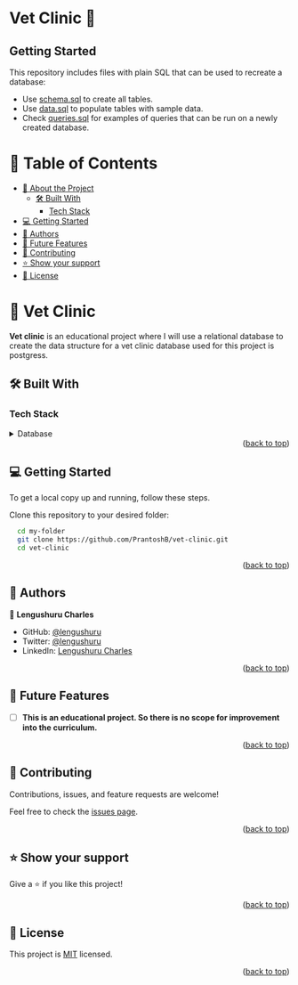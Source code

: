 # Vet Clinic 🐶

## Getting Started

This repository includes files with plain SQL that can be used to recreate a database:

- Use [schema.sql](./schema.sql) to create all tables.
- Use [data.sql](./data.sql) to populate tables with sample data.
- Check [queries.sql](./queries.sql) for examples of queries that can be run on a newly created database.

<a name="readme-top"></a>


# 📗 Table of Contents

- [📖 About the Project](#about-project)
  - [🛠 Built With](#built-with)
    - [Tech Stack](#tech-stack)
- [💻 Getting Started](#getting-started)
- [👥 Authors](#authors)
- [🔭 Future Features](#future-features)
- [🤝 Contributing](#contributing)
- [⭐️ Show your support](#support)
- [📝 License](#license)


# 🐶 Vet Clinic <a name="about-project"></a>


**Vet clinic** is an educational project where I will use a relational database to create the data structure for a vet clinic database used for this project is postgress.
## 🛠 Built With <a name="built-with"></a>

### Tech Stack <a name="tech-stack"></a>


<details>
<summary>Database</summary>
  <ul>
    <li><a href="https://www.postgresql.org/">PostgreSQL</a></li>
  </ul>
</details>



<div align="right">(<a href="#readme-top">back to top</a>)</div>

<!-- GETTING STARTED -->

## 💻 Getting Started <a name="getting-started"></a>

To get a local copy up and running, follow these steps.

Clone this repository to your desired folder:



```sh
  cd my-folder
  git clone https://github.com/PrantoshB/vet-clinic.git
  cd vet-clinic
```

<div align="right">(<a href="#readme-top">back to top</a>)</div>

<!-- AUTHORS -->

## 👥 Authors <a name="authors"></a>

👤 **Lengushuru Charles**

- GitHub: [@lengushuru](https://github.com/lengushuru)
- Twitter: [@lengushuru](https://twitter.com/lengush)
- LinkedIn: [Lengushuru Charles](https://linkedin.com/in/lengushuru)


<div align="right">(<a href="#readme-top">back to top</a>)</div>

<!-- FUTURE FEATURES -->

## 🔭 Future Features <a name="future-features"></a>


- [ ] **This is an educational project. So there is no scope for improvement into the curriculum.**

<div align="right">(<a href="#readme-top">back to top</a>)</div>

<!-- CONTRIBUTING -->

## 🤝 Contributing <a name="contributing"></a>

Contributions, issues, and feature requests are welcome!

Feel free to check the [issues page](../../issues/).

<div align="right">(<a href="#readme-top">back to top</a>)</div>

<!-- SUPPORT -->

## ⭐️ Show your support <a name="support"></a>

Give a ⭐️ if you like this project!

<div align="right">(<a href="#readme-top">back to top</a>)</div>

## 📝 License <a name="license"></a>

This project is [MIT](./LICENSE) licensed.

<p align="right">(<a href="#readme-top">back to top</a>)</p>
